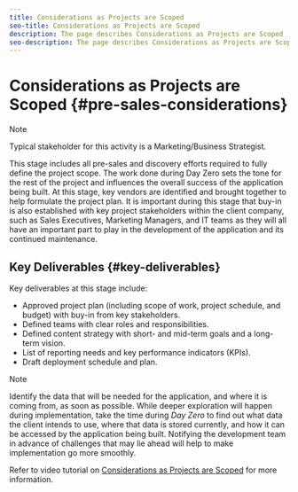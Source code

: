 ```yaml
---
title: Considerations as Projects are Scoped
seo-title: Considerations as Projects are Scoped
description: The page describes Considerations as Projects are Scoped
seo-description: The page describes Considerations as Projects are Scoped
---
```


# Considerations as Projects are Scoped {#pre-sales-considerations}

>[!NOTE]
>Typical stakeholder for this activity is a Marketing/Business Strategist.

This stage includes all pre-sales and discovery efforts required to fully define the project scope. The work done during Day Zero sets the tone for the rest of the project and influences the overall success of the application being built.
At this stage, key vendors are identified and brought together to help formulate the project plan. It is important during this stage that buy-in is also established with key project stakeholders within the client company, such as Sales Executives, Marketing Managers, and IT teams as they will all have an important part to play in the development of the application and its continued maintenance.

## Key Deliverables {#key-deliverables}

Key deliverables at this stage include:

* Approved project plan (including scope of work, project schedule, and budget) with buy-in from key stakeholders.
* Defined teams with clear roles and responsibilities.
* Defined content strategy with short- and mid-term goals and a long-term vision.
* List of reporting needs and key performance indicators (KPIs).
* Draft deployment schedule and plan.

>[!NOTE]
>
>Identify the data that will be needed for the application, and where it is coming from, as soon as possible. While deeper exploration will happen during implementation, take the time during *Day Zero* to find out what data the client intends to use, where that data is stored currently, and how it can be accessed by the application being built. Notifying the development team in advance of challenges that may lie ahead will help to make implementation go more smoothly.

Refer to video tutorial on [Considerations as Projects are Scoped](https://helpx.adobe.com/experience-manager/6-5/screens/using/project-considerations.html) for more information.

